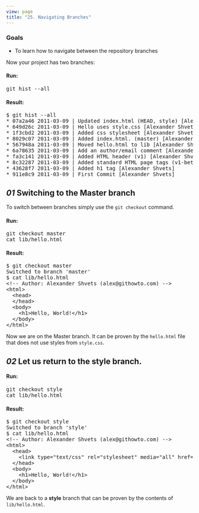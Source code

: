 ```yaml
---
view: page
title: "25. Navigating Branches"
---
```


<h3>Goals</h3>

<ul><li>To learn how to navigate between the repository branches </li></ul>

<p>Now your project has two branches:</p>

<h4 class="h4-pre">Run:</h4>

<pre class="instructions">git hist --all</pre>

<h4 class="h4-pre">Result:</h4>

<pre class="sample">$ git hist --all
* 07a2a46 2011-03-09 | Updated index.html (HEAD, style) [Alexander Shvets]
* 649d26c 2011-03-09 | Hello uses style.css [Alexander Shvets]
* 1f3cbd2 2011-03-09 | Added css stylesheet [Alexander Shvets]
* 8029c07 2011-03-09 | Added index.html. (master) [Alexander Shvets]
* 567948a 2011-03-09 | Moved hello.html to lib [Alexander Shvets]
* 6a78635 2011-03-09 | Add an author/email comment [Alexander Shvets]
* fa3c141 2011-03-09 | Added HTML header (v1) [Alexander Shvets]
* 8c32287 2011-03-09 | Added standard HTML page tags (v1-beta) [Alexander Shvets]
* 43628f7 2011-03-09 | Added h1 tag [Alexander Shvets]
* 911e8c9 2011-03-09 | First Commit [Alexander Shvets]</pre>

<h2><em>01</em> Switching to the Master branch</h2>

<p>To switch between branches simply use the  <code>git checkout</code> command.</p>

<h4 class="h4-pre">Run:</h4>

<pre class="instructions">git checkout master
cat lib/hello.html</pre>

<h4 class="h4-pre">Result:</h4>

<pre class="sample">$ git checkout master
Switched to branch 'master'
$ cat lib/hello.html
&lt;!-- Author: Alexander Shvets (alex@githowto.com) --&gt;
&lt;html&gt;
  &lt;head&gt;
  &lt;/head&gt;
  &lt;body&gt;
    &lt;h1&gt;Hello, World!&lt;/h1&gt;
  &lt;/body&gt;
&lt;/html&gt;</pre>

<p>Now we are on the Master branch. It can be proven by the <code>hello.html</code> file that does not use styles from <code>style.css</code>.</p>

<h2><em>02</em> Let us return to the style branch.</h2>

<h4 class="h4-pre">Run:</h4>

<pre class="instructions">git checkout style
cat lib/hello.html</pre>

<h4 class="h4-pre">Result:</h4>

<pre class="sample">$ git checkout style
Switched to branch 'style'
$ cat lib/hello.html
&lt;!-- Author: Alexander Shvets (alex@githowto.com) --&gt;
&lt;html&gt;
  &lt;head&gt;
    &lt;link type="text/css" rel="stylesheet" media="all" href="style.css" /&gt;
  &lt;/head&gt;
  &lt;body&gt;
    &lt;h1&gt;Hello, World!&lt;/h1&gt;
  &lt;/body&gt;
&lt;/html&gt;</pre>

<p>We are back to a <strong>style</strong> branch that can be proven by the contents of <code>lib/hello.html</code>.</p>